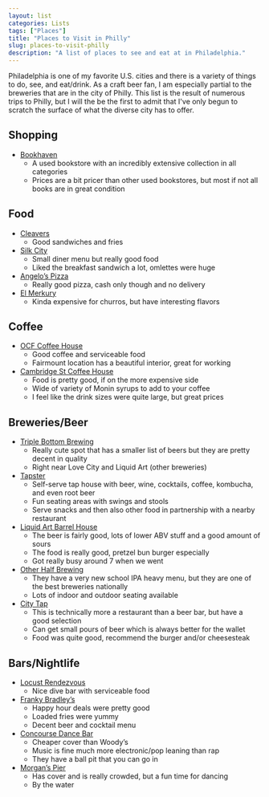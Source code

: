 ```yaml
---
layout: list
categories: Lists
tags: ["Places"]
title: "Places to Visit in Philly"
slug: places-to-visit-philly
description: "A list of places to see and eat at in Philadelphia."
---
```


Philadelphia is one of my favorite U.S. cities and there is a variety of things to do, see, and eat/drink. As a craft beer fan, I am especially partial to the breweries that are in the city of Philly. This list is the result of numerous trips to Philly, but I will the be the first to admit that I've only begun to scratch the surface of what the diverse city has to offer.

## Shopping
* [Bookhaven](https://www.instagram.com/bookhaven_philly/)
    * A used bookstore with an incredibly extensive collection in all categories
    * Prices are a bit pricer than other used bookstores, but most if not all books are in great condition

## Food
* [Cleavers](https://www.cleaversphilly.com/)
    * Good sandwiches and fries
* [Silk City](https://www.silkcityphilly.com/)
    * Small diner menu but really good food
    * Liked the breakfast sandwich a lot, omlettes were huge
* [Angelo’s Pizza](https://angelospizzeriasouthphiladelphia.com/)
    * Really good pizza, cash only though and no delivery    
* [El Merkury](https://www.elmerkury.com/)
    * Kinda expensive for churros, but have interesting flavors

## Coffee
* [OCF Coffee House](https://www.ocfrealty.com/ocf-coffee-house/)
    * Good coffee and serviceable food
    * Fairmount location has a beautiful interior, great for working
* [Cambridge St Coffee House](https://www.cambridgestcoffeehouse.com/)
    * Food is pretty good, if on the more expensive side
    * Wide of variety of Monin syrups to add to your coffee
    * I feel like the drink sizes were quite large, but great prices

## Breweries/Beer
* [Triple Bottom Brewing](https://triplebottombrewing.com/)
    * Really cute spot that has a smaller list of beers but they are pretty decent in quality
    * Right near Love City and Liquid Art (other breweries)
* [Tapster](https://tapstertastingroom.com/sublocation/philadelphia/)
    * Self-serve tap house with beer, wine, cocktails, coffee, kombucha, and even root beer
    * Fun seating areas with swings and stools
    * Serve snacks and then also other food in partnership with a nearby restaurant
* [Liquid Art Barrel House](https://liquidartbarrelhouse.com/)
    * The beer is fairly good, lots of lower ABV stuff and a good amount of sours
    * The food is really good, pretzel bun burger especially
    * Got really busy around 7 when we went
* [Other Half Brewing](https://otherhalfbrewing.com/location/philadelphia/)
    * They have a very new school IPA heavy menu, but they are one of the best breweries nationally
    * Lots of indoor and outdoor seating available
* [City Tap](https://www.citytap.com/location/city-tap-house-logan-square/)
    * This is technically more a restaurant than a beer bar, but have a good selection
    * Can get small pours of beer which is always better for the wallet
    * Food was quite good, recommend the burger and/or cheesesteak

## Bars/Nightlife
* [Locust Rendezvous](https://locustrendezvous.com/)
    * Nice dive bar with serviceable food 
* [Franky Bradley’s](https://frankybradleys.com/)
    * Happy hour deals were pretty good
    * Loaded fries were yummy
    * Decent beer and cocktail menu
* [Concourse Dance Bar](https://www.concoursedancebar.com/)
    * Cheaper cover than Woody’s
    * Music is fine much more electronic/pop leaning than rap
    * They have a ball pit that you can go in
* [Morgan’s Pier](https://www.morganspier.com/)
    * Has cover and is really crowded, but a fun time for dancing
    * By the water